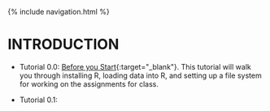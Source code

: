 {% include navigation.html %}

# INTRODUCTION

- Tutorial 0.0: [Before you Start](/before-you-start.html){:target="_blank"}. This tutorial will walk you through installing R, loading data into R, and setting up a file system for working on the assignments for class.

- Tutorial 0.1: 


